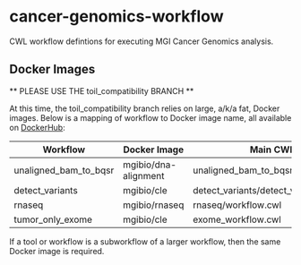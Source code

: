 # cancer-genomics-workflow

CWL workflow defintions for executing MGI Cancer Genomics analysis.

## Docker Images

** PLEASE USE THE toil_compatibility BRANCH **

At this time, the toil_compatibility branch relies on large, a/k/a fat, Docker images. Below is a mapping of workflow to Docker image name, all available on [DockerHub](https://hub.docker.com/u/mgibio/):

| Workflow | Docker Image | Main CWL |
| --- | --- | --- |
| unaligned_bam_to_bqsr | mgibio/dna-alignment | unaligned_bam_to_bqsr/workflow.cwl |
| detect_variants | mgibio/cle | detect_variants/detect_variants.cwl |
| rnaseq | mgibio/rnaseq | rnaseq/workflow.cwl |
| tumor_only_exome | mgibio/cle | exome_workflow.cwl |

If a tool or workflow is a subworkflow of a larger workflow, then the same Docker image is required.


